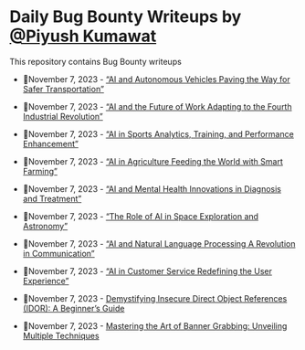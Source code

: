 # Daily Bug Bounty Writeups by [@Piyush Kumawat](https://twitter.com/piyush_supiy) 
This repository contains Bug Bounty writeups

<!-- BLOG-POST-LIST:START -->
 - 💯November 7, 2023 - [“AI and Autonomous Vehicles Paving the Way for Safer Transportation”](https://medium.com/@Land2Cyber/ai-and-autonomous-vehicles-paving-the-way-for-safer-transportation-4d85c71aae94?source=rss------bug_bounty-5) 

 - 💯November 7, 2023 - [“AI and the Future of Work Adapting to the Fourth Industrial Revolution”](https://medium.com/@Land2Cyber/ai-and-the-future-of-work-adapting-to-the-fourth-industrial-revolution-a00eb128a859?source=rss------bug_bounty-5) 

 - 💯November 7, 2023 - [“AI in Sports Analytics, Training, and Performance Enhancement”](https://medium.com/@Land2Cyber/ai-in-sports-analytics-training-and-performance-enhancement-47d68b326fd1?source=rss------bug_bounty-5) 

 - 💯November 7, 2023 - [“AI in Agriculture Feeding the World with Smart Farming”](https://medium.com/@Land2Cyber/ai-in-agriculture-feeding-the-world-with-smart-farming-c25a7e34d7e4?source=rss------bug_bounty-5) 

 - 💯November 7, 2023 - [“AI and Mental Health Innovations in Diagnosis and Treatment”](https://medium.com/@Land2Cyber/ai-and-mental-health-innovations-in-diagnosis-and-treatment-2df87af4f652?source=rss------bug_bounty-5) 

 - 💯November 7, 2023 - [“The Role of AI in Space Exploration and Astronomy”](https://medium.com/@Land2Cyber/the-role-of-ai-in-space-exploration-and-astronomy-c29c40c37f48?source=rss------bug_bounty-5) 

 - 💯November 7, 2023 - [“AI and Natural Language Processing A Revolution in Communication”](https://medium.com/@Land2Cyber/ai-and-natural-language-processing-a-revolution-in-communication-18320c931702?source=rss------bug_bounty-5) 

 - 💯November 7, 2023 - [“AI in Customer Service Redefining the User Experience”](https://medium.com/@Land2Cyber/ai-in-customer-service-redefining-the-user-experience-63a016475280?source=rss------bug_bounty-5) 

 - 💯November 7, 2023 - [Demystifying Insecure Direct Object References &lpar;IDOR&rpar;: A Beginner’s Guide](https://medium.com/@pentesterclubpvtltd/demystifying-insecure-direct-object-references-idor-a-beginners-guide-b45fcfc2da55?source=rss------bug_bounty-5) 

 - 💯November 7, 2023 - [Mastering the Art of Banner Grabbing: Unveiling Multiple Techniques](https://medium.com/@pentesterclubpvtltd/mastering-the-art-of-banner-grabbing-unveiling-multiple-techniques-1c6af039e8bd?source=rss------bug_bounty-5) 
<!-- BLOG-POST-LIST:END -->
